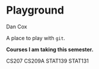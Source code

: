 # Playground

Dan Cox

A place to play with `git`.

**Courses I am taking this semester.**

CS207
CS209A
STAT139
STAT131
